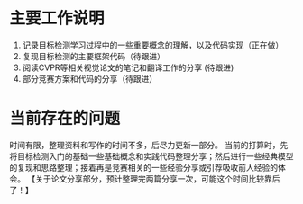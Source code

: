 # 主要工作说明

1. 记录目标检测学习过程中的一些重要概念的理解，以及代码实现（正在做）
2. 复现目标检测的主要框架代码（待跟进）
3. 阅读CVPR等相关视觉论文的笔记和翻译工作的分享 (待跟进)
4. 部分竞赛方案和代码的分享（待跟进）

# 当前存在的问题
时间有限，整理资料和写作的时间不多，后尽力更新一部分。
当前的打算时，先将目标检测入门的基础一些基础概念和实践代码整理分享；然后进行一些经典模型的复现和思路整理；接着再是竞赛相关的一些经验分享或引荐吸收前人经验的体会。
【关于论文分享部分，预计整理完两篇分享一次，可能这个时间比较靠后了！】
